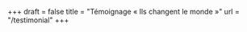 +++
draft	= false
title	= "Témoignage « Ils changent le monde »"
url		= "/testimonial"
+++

<div class="cognito">
<script src="https://services.cognitoforms.com/s/xAXYCblZcUSZYpoC3yqo0Q"></script>
<script>Cognito.load("forms", { id: "4" });</script>
</div>